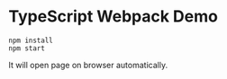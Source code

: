 TypeScript Webpack Demo
=================================

```
npm install
npm start
```

It will open page on browser automatically.
